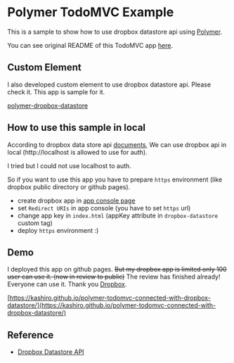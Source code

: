 # Polymer TodoMVC Example

This is a sample to show how to use dropbox datastore api using [Polymer](https://www.polymer-project.org/).

You can see original README of this TodoMVC app [here](https://github.com/Polymer/todomvc).

## Custom Element

I also developed custom element to use dropbox datastore api.
Please check it. This app is sample for it.

[polymer-dropbox-datastore](https://github.com/kashiro/polymer-dropbox-datastore)


## How to use this sample in local

According to dropbox data store api [documents](https://www.dropbox.com/developers/apps), We can use dropbox api in local (http://localhost is allowed to use for auth).

I tried but I could not use localhost to auth.

So if you want to use this app you have to prepare `https` environment (like dropbox public directory or github pages). 

* create dropbox app in [app console page](https://www.dropbox.com/developers/apps)
* set `Redirect URIs` in app console (you have to set `https` url)
* change app key in `index.html` (appKey attribute in `dropbox-datastore` custom tag)
* deploy `https` environment :)

## Demo

I deployed this app on github pages.
~~But my dropbox app is limited only 100 user can use it. (now in review to public)~~
The review has finished already! Everyone can use it.
Thank you [Dropbox](https://www.dropbox.com/).

[https://kashiro.github.io/polymer-todomvc-connected-with-dropbox-datastore/](https://kashiro.github.io/polymer-todomvc-connected-with-dropbox-datastore/)

## Reference

* [Dropbox Datastore API](https://www.dropbox.com/developers/datastore/tutorial/js)

